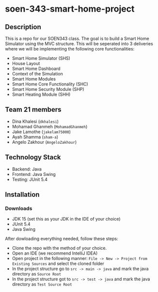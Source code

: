 # soen-343-smart-home-project

## Description
This is a repo for our SOEN343 class. The goal is to build a Smart Home Simulator using the MVC structure. 
This will be seperated into 3 deliveries where we will be implementing the following core functionalities: 
* Smart Home Simulator (SHS) 
* House Layout
* Smart Home Dashboard
* Context of the Simulation
* Smart Home Modules
* Smart Home Core Functionality (SHC)
* Smart Home Security Module (SHP)
* Smart Heating Module (SHH)

## Team 21 members
* Dina Khalesi (`dkhalesi`)
* Mohamad Ghanmeh (`MohamadGhanmeh`)
* Jake Lamothe (`jakelam75000`)
* Ayah Shamma (`sham-a`)
* Angelo Zakhour (`AngeloZakhour`)

## Technology Stack
* Backend: Java
* Frontend: Java Swing
* Testing: JUnit 5.4

## Installation

### Downloads
* JDK 15 (set this as your JDK in the IDE of your choice)
* JUnit 5.4
* Java Swing

After dowloading everything needed, follow these steps:
* Clone the repo with the method of your choice.
* Open an IDE (we recommend IntelliJ IDEA)
* Open project in the following manner: `File -> New -> Project from Existing Sources` and select the cloned folder
* In the project structure go to `src -> main -> java` and mark the java directory as `Source Root`
* In the project structure got to `src -> test -> java` and mark the java directory as `Test Source Root`

